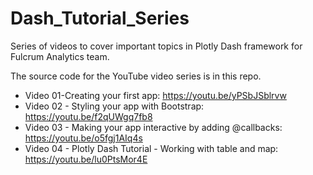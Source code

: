 # Dash_Tutorial_Series
Series of videos to cover important topics in Plotly Dash framework for Fulcrum Analytics team.

The source code for the YouTube video series is in this repo.
- Video 01-Creating your first app: https://youtu.be/yPSbJSblrvw
- Video 02 - Styling your app with Bootstrap: https://youtu.be/f2qUWgq7fb8
- Video 03 - Making your app interactive by adding @callbacks: https://youtu.be/o5fgj1AIq4s
- Video 04 - Plotly Dash Tutorial - Working with table and map: https://youtu.be/lu0PtsMor4E
